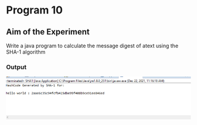 # Program  10
## Aim of the Experiment
Write a java program to calculate the message digest of atext using the SHA-1 algorithm

### Output

![output](SHA.png)

